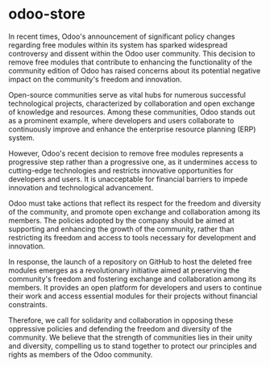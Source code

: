# odoo-store
In recent times, Odoo's announcement of significant policy changes regarding free modules within its system has sparked widespread controversy and dissent within the Odoo user community. This decision to remove free modules that contribute to enhancing the functionality of the community edition of Odoo has raised concerns about its potential negative impact on the community's freedom and innovation.

Open-source communities serve as vital hubs for numerous successful technological projects, characterized by collaboration and open exchange of knowledge and resources. Among these communities, Odoo stands out as a prominent example, where developers and users collaborate to continuously improve and enhance the enterprise resource planning (ERP) system.

However, Odoo's recent decision to remove free modules represents a progressive step rather than a progressive one, as it undermines access to cutting-edge technologies and restricts innovative opportunities for developers and users. It is unacceptable for financial barriers to impede innovation and technological advancement.

Odoo must take actions that reflect its respect for the freedom and diversity of the community, and promote open exchange and collaboration among its members. The policies adopted by the company should be aimed at supporting and enhancing the growth of the community, rather than restricting its freedom and access to tools necessary for development and innovation.

In response, the launch of a repository on GitHub to host the deleted free modules emerges as a revolutionary initiative aimed at preserving the community's freedom and fostering exchange and collaboration among its members. It provides an open platform for developers and users to continue their work and access essential modules for their projects without financial constraints.

Therefore, we call for solidarity and collaboration in opposing these oppressive policies and defending the freedom and diversity of the community. We believe that the strength of communities lies in their unity and diversity, compelling us to stand together to protect our principles and rights as members of the Odoo community.
